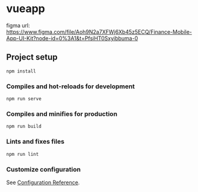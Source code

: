 # vueapp
figma url:
https://www.figma.com/file/Aoh9N2a7XFWj6Xb45z5ECQ/Finance-Mobile-App-UI-Kit?node-id=0%3A1&t=PfsiHT0Sxyibbuma-0
## Project setup
```
npm install
```

### Compiles and hot-reloads for development
```
npm run serve
```

### Compiles and minifies for production
```
npm run build
```

### Lints and fixes files
```
npm run lint
```



### Customize configuration
See [Configuration Reference](https://cli.vuejs.org/config/).

